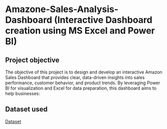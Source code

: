 # Amazone-Sales-Analysis-Dashboard (Interactive Dashboard creation using MS Excel and Power BI)
## Project objective
The objective of this project is to design and develop an interactive Amazon Sales Dashboard that provides clear, data-driven insights into sales performance, customer behavior, and product trends. By leveraging Power BI for visualization and Excel for data preparation, this dashboard aims to help businesses:

## Dataset used 
<a href =" https://github.com/Vishalyadavroy/Data-Analysis-Dashboard./blob/main/Amazon_Sales_Data.xlsx"> Dataset </a>
